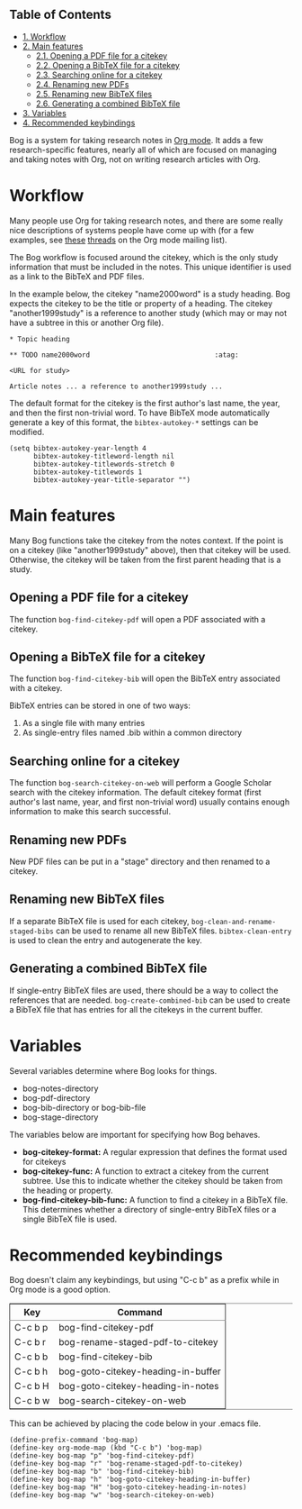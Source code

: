 <div id="table-of-contents">
<h2>Table of Contents</h2>
<div id="text-table-of-contents">
<ul>
<li><a href="#sec-1">1. Workflow</a></li>
<li><a href="#sec-2">2. Main features</a>
<ul>
<li><a href="#sec-2-1">2.1. Opening a PDF file for a citekey</a></li>
<li><a href="#sec-2-2">2.2. Opening a BibTeX file for a citekey</a></li>
<li><a href="#sec-2-3">2.3. Searching online for a citekey</a></li>
<li><a href="#sec-2-4">2.4. Renaming new PDFs</a></li>
<li><a href="#sec-2-5">2.5. Renaming new BibTeX files</a></li>
<li><a href="#sec-2-6">2.6. Generating a combined BibTeX file</a></li>
</ul>
</li>
<li><a href="#sec-3">3. Variables</a></li>
<li><a href="#sec-4">4. Recommended keybindings</a></li>
</ul>
</div>
</div>

Bog is a system for taking research notes in [Org mode](http://orgmode.org/). It adds a few
research-specific features, nearly all of which are focused on managing
and taking notes with Org, not on writing research articles with Org.

# Workflow

Many people use Org for taking research notes, and there are some really
nice descriptions of systems people have come up with (for a few
examples, see [these](http://thread.gmane.org/gmane.emacs.orgmode/78983) [threads](http://thread.gmane.org/gmane.emacs.orgmode/14756) on the Org mode mailing list).

The Bog workflow is focused around the citekey, which is the only study
information that must be included in the notes. This unique identifier
is used as a link to the BibTeX and PDF files.

In the example below, the citekey "name2000word" is a study heading. Bog
expects the citekey to be the title or property of a heading. The
citekey "another1999study" is a reference to another study (which may or
may not have a subtree in this or another Org file).

    
    * Topic heading
    
    ** TODO name2000word                               :atag:
    
    <URL for study>
    
    Article notes ... a reference to another1999study ...

The default format for the citekey is the first author's last name, the
year, and then the first non-trivial word. To have BibTeX mode
automatically generate a key of this format, the `bibtex-autokey-*`
settings can be modified.

    (setq bibtex-autokey-year-length 4
          bibtex-autokey-titleword-length nil
          bibtex-autokey-titlewords-stretch 0
          bibtex-autokey-titlewords 1
          bibtex-autokey-year-title-separator "")

# Main features

Many Bog functions take the citekey from the notes context. If the point
is on a citekey (like "another1999study" above), then that citekey will
be used. Otherwise, the citekey will be taken from the first parent
heading that is a study.

## Opening a PDF file for a citekey

The function `bog-find-citekey-pdf` will open a PDF associated with a
citekey.

## Opening a BibTeX file for a citekey

The function `bog-find-citekey-bib` will open the BibTeX entry
associated with a citekey.

BibTeX entries can be stored in one of two ways:

1.  As a single file with many entries
2.  As single-entry files named <citekey>.bib within a common directory

## Searching online for a citekey

The function `bog-search-citekey-on-web` will perform a Google Scholar
search with the citekey information. The default citekey format (first
author's last name, year, and first non-trivial word) usually contains
enough information to make this search successful.

## Renaming new PDFs

New PDF files can be put in a "stage" directory and then renamed to a
citekey.

## Renaming new BibTeX files

If a separate BibTeX file is used for each citekey,
`bog-clean-and-rename-staged-bibs` can be used to rename all new BibTeX
files. `bibtex-clean-entry` is used to clean the entry and autogenerate
the key.

## Generating a combined BibTeX file

If single-entry BibTeX files are used, there should be a way to collect
the references that are needed. `bog-create-combined-bib` can be used to
create a BibTeX file that has entries for all the citekeys in the
current buffer.

# Variables

Several variables determine where Bog looks for things.
-   bog-notes-directory
-   bog-pdf-directory
-   bog-bib-directory or bog-bib-file
-   bog-stage-directory

The variables below are important for specifying how Bog behaves.

-   **bog-citekey-format:** A regular expression that defines the format
    used for citekeys
-   **bog-citekey-func:** A function to extract a citekey from the current
    subtree. Use this to indicate whether the citekey should be taken
    from the heading or property.
-   **bog-find-citekey-bib-func:** A function to find a citekey in a BibTeX
    file. This determines whether a directory of single-entry BibTeX
    files or a single BibTeX file is used.

# Recommended keybindings

Bog doesn't claim any keybindings, but using "C-c b" as a prefix while
in Org mode is a good option.

<table border="2" cellspacing="0" cellpadding="6" rules="groups" frame="hsides">


<colgroup>
<col  class="left" />

<col  class="left" />
</colgroup>
<thead>
<tr>
<th scope="col" class="left">Key</th>
<th scope="col" class="left">Command</th>
</tr>
</thead>

<tbody>
<tr>
<td class="left">C-c b p</td>
<td class="left">bog-find-citekey-pdf</td>
</tr>


<tr>
<td class="left">C-c b r</td>
<td class="left">bog-rename-staged-pdf-to-citekey</td>
</tr>


<tr>
<td class="left">C-c b b</td>
<td class="left">bog-find-citekey-bib</td>
</tr>


<tr>
<td class="left">C-c b h</td>
<td class="left">bog-goto-citekey-heading-in-buffer</td>
</tr>


<tr>
<td class="left">C-c b H</td>
<td class="left">bog-goto-citekey-heading-in-notes</td>
</tr>


<tr>
<td class="left">C-c b w</td>
<td class="left">bog-search-citekey-on-web</td>
</tr>
</tbody>
</table>

This can be achieved by placing the code below in your .emacs file.

    (define-prefix-command 'bog-map)
    (define-key org-mode-map (kbd "C-c b") 'bog-map)
    (define-key bog-map "p" 'bog-find-citekey-pdf)
    (define-key bog-map "r" 'bog-rename-staged-pdf-to-citekey)
    (define-key bog-map "b" 'bog-find-citekey-bib)
    (define-key bog-map "h" 'bog-goto-citekey-heading-in-buffer)
    (define-key bog-map "H" 'bog-goto-citekey-heading-in-notes)
    (define-key bog-map "w" 'bog-search-citekey-on-web)